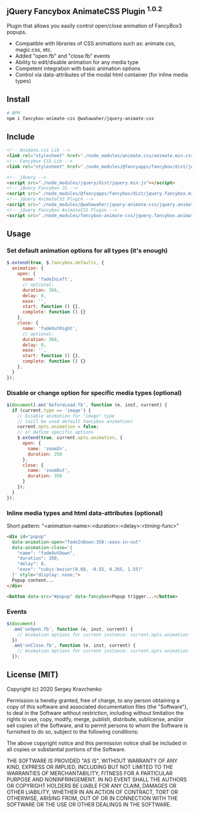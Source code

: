 jQuery Fancybox AnimateCSS Plugin <sup>1.0.2</sup>
-------
Plugin that allows you easily control open/close animation of FancyBox3 popups.

- Compatible with libraries of CSS animations such as: animate.css, magic.css, etc.
- Added "open.fb" and "close.fb" events
- Ability to edit/disable animation for any media type
- Competent integration with basic animation options
- Control via data-attributes of the modal html container (for inline media types)

## Install
```sh
# NPM
npm i fancybox-animate-css @wahawaher/jquery-animate-css
```
## Include
```html
<!-- Animate.css Lib -->
<link rel="stylesheet" href="./node_modules/animate.css/animate.min.css">
<!-- Fancybox CSS Lib -->
<link rel="stylesheet" href="./node_modules/@fancyapps/fancybox/dist/jquery.fancybox.min.css">

<!-- jQuery -->
<script src="./node_modules/jquery/dist/jquery.min.js"></script>
<!-- jQuery Fancybox JS -->
<script src="./node_modules/@fancyapps/fancybox/dist/jquery.fancybox.min.js"></script>
<!-- jQuery AnimateCSS Plugin -->
<script src="./node_modules/@wahawaher/jquery-animate-css/jquery.animate.css.min.js"></script>
<!-- jQuery Fancybox AnimateCSS Plugin -->
<script src="./node_modules/fancybox-animate-css/jquery.fancybox.animate.css.js"></script>
```
## Usage
### Set default animation options for all types (it's enough)
```javascript
$.extend(true, $.fancybox.defaults, {
  animation: {
    open: {
      name: 'fadeInLeft',
      // optional:
      duration: 366,
      delay: 0,
      ease: '',
      start: function () {},
      complete: function () {}
    },
    close: {
      name: 'fadeOutRight',
      // optional:
      duration: 366,
      delay: 0,
      ease: '',
      start: function () {},
      complete: function () {}
    },
  }
});
```
### Disable or change option for specific media types (optional)
```javascript
$(document).on('beforeLoad.fb', function (e, inst, current) {
  if (current.type == 'image') {
    // Disable animation for "image" type
    // (will be used default fancybox animation)
    current.opts.animation = false;
    // or define specific options
    $.extend(true, current.opts.animation, {
      open: {
        name: 'zoomIn',
        duration: 250
      },
      close: {
        name: 'zoomOut',
        duration: 350
      }
    });
  }
});
```
### Inline media types and html data-attributes (optional)
Short pattern: "\<animation-name\>:\<duration\>:\<delay\>:\<timing-func\>"
```html
<div id="popup"
  data-animation-open="fadeInDown:350::ease-in-out"
  data-animation-close='{
    "name": "fadeOutDown",
    "duration": 350,
    "delay": 0,
    "ease": "cubic-bezier(0.68, -0.55, 0.265, 1.55)"
  }' style="display: none;">
  Popup content...
</div>

<button data-src="#popup" data-fancybox>Popup trigger...</button>
```
### Events
```javascript
$(document)
  .on('onOpen.fb', function (e, inst, current) {
    // Animation options for current instance: current.opts.animation
  })
  .on('onClose.fb', function (e, inst, current) {
    // Animation options for current instance: current.opts.animation
  });
```
## License (MIT)
Copyright (c) 2020 Sergey Kravchenko

Permission is hereby granted, free of charge, to any person obtaining a copy
of this software and associated documentation files (the "Software"), to deal
in the Software without restriction, including without limitation the rights
to use, copy, modify, merge, publish, distribute, sublicense, and/or sell
copies of the Software, and to permit persons to whom the Software is
furnished to do so, subject to the following conditions:

The above copyright notice and this permission notice shall be included in all
copies or substantial portions of the Software.

THE SOFTWARE IS PROVIDED "AS IS", WITHOUT WARRANTY OF ANY KIND, EXPRESS OR
IMPLIED, INCLUDING BUT NOT LIMITED TO THE WARRANTIES OF MERCHANTABILITY,
FITNESS FOR A PARTICULAR PURPOSE AND NONINFRINGEMENT. IN NO EVENT SHALL THE
AUTHORS OR COPYRIGHT HOLDERS BE LIABLE FOR ANY CLAIM, DAMAGES OR OTHER
LIABILITY, WHETHER IN AN ACTION OF CONTRACT, TORT OR OTHERWISE, ARISING FROM,
OUT OF OR IN CONNECTION WITH THE SOFTWARE OR THE USE OR OTHER DEALINGS IN THE
SOFTWARE.
